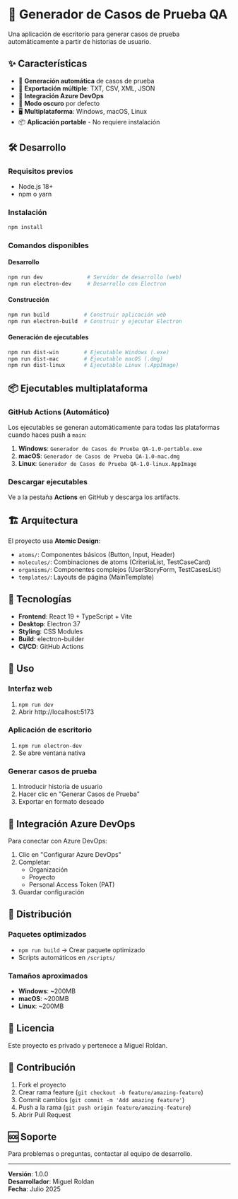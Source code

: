 # 🚀 Generador de Casos de Prueba QA

Una aplicación de escritorio para generar casos de prueba automáticamente a partir de historias de usuario.

## ✨ Características

- 🤖 **Generación automática** de casos de prueba
- 📁 **Exportación múltiple**: TXT, CSV, XML, JSON
- 🔗 **Integración Azure DevOps**
- 🌙 **Modo oscuro** por defecto
- 🖥️ **Multiplataforma**: Windows, macOS, Linux
- 📦 **Aplicación portable** - No requiere instalación

## 🛠️ Desarrollo

### Requisitos previos

- Node.js 18+
- npm o yarn

### Instalación

```bash
npm install
```

### Comandos disponibles

#### Desarrollo

```bash
npm run dev              # Servidor de desarrollo (web)
npm run electron-dev     # Desarrollo con Electron
```

#### Construcción

```bash
npm run build           # Construir aplicación web
npm run electron-build  # Construir y ejecutar Electron
```

#### Generación de ejecutables

```bash
npm run dist-win        # Ejecutable Windows (.exe)
npm run dist-mac        # Ejecutable macOS (.dmg)
npm run dist-linux      # Ejecutable Linux (.AppImage)
```

## 📦 Ejecutables multiplataforma

### GitHub Actions (Automático)

Los ejecutables se generan automáticamente para todas las plataformas cuando haces push a `main`:

1. **Windows**: `Generador de Casos de Prueba QA-1.0-portable.exe`
2. **macOS**: `Generador de Casos de Prueba QA-1.0-mac.dmg`
3. **Linux**: `Generador de Casos de Prueba QA-1.0-linux.AppImage`

### Descargar ejecutables

Ve a la pestaña **Actions** en GitHub y descarga los artifacts.

## 🏗️ Arquitectura

El proyecto usa **Atomic Design**:

- `atoms/`: Componentes básicos (Button, Input, Header)
- `molecules/`: Combinaciones de atoms (CriteriaList, TestCaseCard)
- `organisms/`: Componentes complejos (UserStoryForm, TestCasesList)
- `templates/`: Layouts de página (MainTemplate)

## 🔧 Tecnologías

- **Frontend**: React 19 + TypeScript + Vite
- **Desktop**: Electron 37
- **Styling**: CSS Modules
- **Build**: electron-builder
- **CI/CD**: GitHub Actions

## 📱 Uso

### Interfaz web

1. `npm run dev`
2. Abrir http://localhost:5173

### Aplicación de escritorio

1. `npm run electron-dev`
2. Se abre ventana nativa

### Generar casos de prueba

1. Introducir historia de usuario
2. Hacer clic en "Generar Casos de Prueba"
3. Exportar en formato deseado

## 🔗 Integración Azure DevOps

Para conectar con Azure DevOps:

1. Clic en "Configurar Azure DevOps"
2. Completar:
   - Organización
   - Proyecto
   - Personal Access Token (PAT)
3. Guardar configuración

## 🚀 Distribución

### Paquetes optimizados

- `npm run build` → Crear paquete optimizado
- Scripts automáticos en `/scripts/`

### Tamaños aproximados

- **Windows**: ~200MB
- **macOS**: ~200MB
- **Linux**: ~200MB

## 📄 Licencia

Este proyecto es privado y pertenece a Miguel Roldan.

## 👥 Contribución

1. Fork el proyecto
2. Crear rama feature (`git checkout -b feature/amazing-feature`)
3. Commit cambios (`git commit -m 'Add amazing feature'`)
4. Push a la rama (`git push origin feature/amazing-feature`)
5. Abrir Pull Request

## 🆘 Soporte

Para problemas o preguntas, contactar al equipo de desarrollo.

---

**Versión**: 1.0.0  
**Desarrollador**: Miguel Roldan  
**Fecha**: Julio 2025
